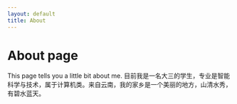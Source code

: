 ```yaml
---
layout: default
title: About
---
```

# About page

This page tells you a little bit about me.
目前我是一名大三的学生，专业是智能科学与技术，属于计算机类。来自云南，我的家乡是一个美丽的地方，山清水秀，有碧水蓝天。